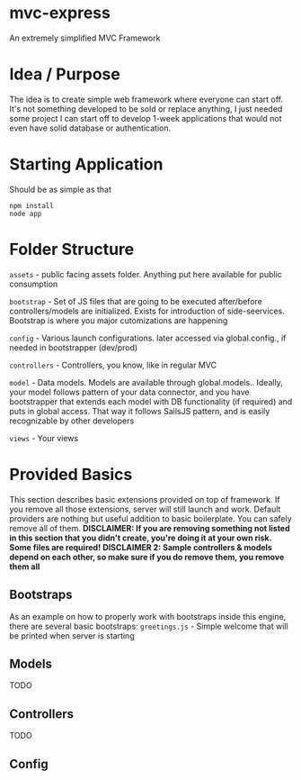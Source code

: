 # mvc-express
An extremely simplified MVC Framework

# Idea / Purpose

The idea is to create simple web framework where everyone can start off. It's not something developed to be sold or replace
anything, I just needed some project I can start off to develop 1-week applications that would not even have solid database 
or authentication.


# Starting Application

Should be as simple as that

```
npm install
node app
```



# Folder Structure

`assets` - public facing assets folder. Anything put here available for public consumption

`bootstrap` - Set of JS files that are going to be executed after/before controllers/models are initialized. Exists for introduction of side-seervices. Bootstrap is where you major cutomizations are happening

`config` - Various launch configurations. later accessed via global.config.<name>, if needed in bootstrapper (dev/prod)

`controllers` - Controllers, you know, like in regular MVC

`model` - Data models. Models are available through global.models.<name>. Ideally, your model follows pattern of your data connector, and you have bootstrapper that extends each model with DB functionality (if required) and puts in global access. That way it follows SailsJS pattern, and is easily recognizable by other developers

`views` - Your views


# Provided Basics

This section describes basic extensions provided on top of framework. If you remove all those extensions, server will still launch and work.
Default providers are nothing but useful addition to basic boilerplate. You can safely remove all of them.
**DISCLAIMER: If you are removing something not listed in this section that you didn't create, you're doing it at your own risk. Some files are required!**
**DISCLAIMER 2: Sample controllers & models depend on each other, so make sure if you do remove them, you remove them all**
## Bootstraps

As an example on how to properly work with bootstraps inside this engine, there are several basic bootstraps:
`greetings.js` - Simple welcome that will be printed when server is starting


## Models

TODO

## Controllers

TODO

## Config

